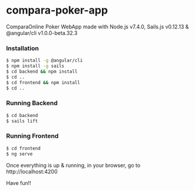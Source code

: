 # compara-poker-app
ComparaOnline Poker WebApp made with Node.js v7.4.0, Sails.js v0.12.13 & @angular/cli v1.0.0-beta.32.3

### Installation

```sh
$ npm install -g @angular/cli
$ npm install -g sails
$ cd backend && npm install
$ cd ..
$ cd frontend && npm install
$ cd ..
```

### Running Backend

```sh
$ cd backend
$ sails lift
```

### Running Frontend

```sh
$ cd frontend
$ ng serve
```

Once everything is up & running, in your browser, go to http://localhost:4200

Have fun!!
